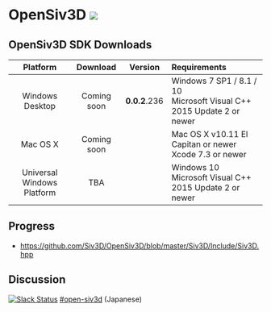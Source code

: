 <h1> OpenSiv3D <a href="http://doge.mit-license.org"><img src="http://img.shields.io/:license-mit-blue.svg"></a></h1>

## OpenSiv3D SDK Downloads ##
| Platform        | Download        | Version       | Requirements                  |
|:---------------:|:---------------:|:-------------:|:------------------------------|
| Windows Desktop | Coming soon     | **0.0.2**.236 | Windows 7 SP1 / 8.1 / 10<br>Microsoft Visual C++ 2015 Update 2 or newer |
| Mac OS X        | Coming soon     |               | Mac OS X v10.11 El Capitan or newer<br>Xcode 7.3 or newer |
| Universal Windows Platform | TBA     |  | Windows 10<br>Microsoft Visual C++ 2015 Update 2 or newer |

## Progress ##

  * https://github.com/Siv3D/OpenSiv3D/blob/master/Siv3D/Include/Siv3D.hpp

## Discussion ##

[![Slack Status](https://siv3d-slackin.herokuapp.com/badge.svg)](https://siv3d-slackin.herokuapp.com/) [#open-siv3d](https://siv3d.slack.com/messages/open-siv3d/details/)  (Japanese)
